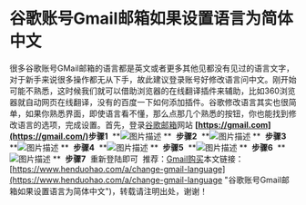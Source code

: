 # 谷歌账号Gmail邮箱如果设置语言为简体中文
很多谷歌账号GMail邮箱的语言都是英文或者更多其他见都没有见过的语言文字，对于新手来说很多操作都无从下手，故此建议登录账号好修改语言问中文。
​
刚开始可能不熟悉，这时候我们就可以借助浏览器的在线翻译插件来辅助，比如360浏览器就自动网页在线翻译，没有的百度一下如何添加插件。
​
谷歌修改语言其实也很简单，如果你熟悉界面，即使语言看不懂，那么点那几个熟悉的按钮，你也能找到修改语言的选项，完成设置。
​
首先，登录[谷歌邮箱](https://www.henduohao.com/tag/google-mail "谷歌邮箱是Google的免费网络邮件服务，也是世界上用户量最多的邮箱。")网站 **[https://gmail.com](https://gmail.com/)**
​
**步骤1**
​
**![图片描述](https://p3-juejin.byteimg.com/tos-cn-i-k3u1fbpfcp/9fe9dcd10e254e6d8ad6200d8492cbeb~tplv-k3u1fbpfcp-zoom-1.image)
**
​
**步骤2**
​
**![图片描述](https://p3-juejin.byteimg.com/tos-cn-i-k3u1fbpfcp/7d091649b2774161b9be2e3e0db3df0f~tplv-k3u1fbpfcp-zoom-1.image)
**
​
**步骤3**
​
**![图片描述](https://p3-juejin.byteimg.com/tos-cn-i-k3u1fbpfcp/9d97acd7d17a40e3a3158244f44eefd7~tplv-k3u1fbpfcp-zoom-1.image)
**
​
**步骤4**
​
**![图片描述](https://p3-juejin.byteimg.com/tos-cn-i-k3u1fbpfcp/40c26fe5c9fe4e37b8969ece4652d4a8~tplv-k3u1fbpfcp-zoom-1.image)
**
​
**步骤5**
​
**![图片描述](https://p3-juejin.byteimg.com/tos-cn-i-k3u1fbpfcp/105f16888a354d7c862c75143d814f53~tplv-k3u1fbpfcp-zoom-1.image)
**
​
**步骤6**
​
**![图片描述](https://p3-juejin.byteimg.com/tos-cn-i-k3u1fbpfcp/52404be6706a43b1850c73f1680bd324~tplv-k3u1fbpfcp-zoom-1.image)
**
​
**步骤7**
​
重新登陆即可
​
推荐：[Gmail购买](https://www.henduohao.com/tag/buy-gmail "Gmail邮箱购买 谷歌邮箱购买 Gmail购买 Google账号购买")
​
本文链接：[https://www.henduohao.com/a/change-gmail-language](https://www.henduohao.com/a/change-gmail-language "谷歌账号Gmail邮箱如果设置语言为简体中文")，转载请注明出处，谢谢！